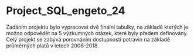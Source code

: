 # Project_SQL_engeto_24

Zadáním projektu bylo vypracovat dvě finální tabulky, na základě kterých je možno odpovědět na 5 výzkumných otázek, které byly předem definovány. Celý projekt se zabývá porovnáním dostupnosti potravin na základě průměrných platů v letech 2006-2018.